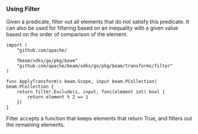 ### Using Filter
    

Given a predicate, filter out all elements that do not satisfy this predicate. It can also be used for filtering based on an inequality with a given value based on the order of comparison of the element.

```
import (
	"github.com/apache/ 
	
	fbeam/sdks/go/pkg/beam"
	"github.com/apache/beam/sdks/go/pkg/beam/transforms/filter"
)

func ApplyTransform(s beam.Scope, input beam.PCollection) beam.PCollection {
	return filter.Exclude(s, input, func(element int) bool {
		return element % 2 == 1
	})
}
```

Filter accepts a function that keeps elements that return True, and filters out the remaining elements.





